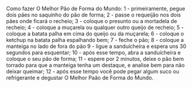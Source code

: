 Como fazer O Melhor Pão de Forma do Mundo:
1 - primeiramente, pegue dois pães no saquinho do pão de forma;
2 - passe o requeijão nos dois pães onde ficará o recheio;
3 - coloque o presunto ou a mortadela de recheio;
4 - coloque a muçarela ou qualquer outro queijo de recheio;
5 - coloque a batata palha em cima do queijo ou da muçarela;
6 - coloque o ketchup na batata palha espalhando bem;
7 - feche o pão;
8 - coloque a manteiga no lado de fora do pão
9 - ligue a sanduícheira e espera uns 30 segundos para esquentar;
10 - após esse tempo, abra a sanduícheira e coloque o seu pão de forma;
11 - espere por 2 minutos, deixe o pão bem torrado para que a manteiga tenha um destaque, e analise bem para não deixar queimar;
12 - após esse tempo você pode pegar algum suco ou refrigerante e degustar O Melhor Paão de Forma do Mundo.

